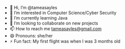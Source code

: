- 👋 Hi, I’m @tameasayles
- 👀 I’m interested in Computer Science/Cyber Security
- 🌱 I’m currently learning Java
- 💞️ I’m looking to collaborate on new projects
- 📫 How to reach me tameasayles@gmail.com
- 😄 Pronouns: she/her
- ⚡ Fun fact: My first flight was when I was 3 months old

<!---
tameasayles/tameasayles is a ✨ special ✨ repository because its `README.md` (this file) appears on your GitHub profile.
You can click the Preview link to take a look at your changes.
--->

